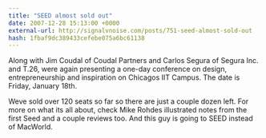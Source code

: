 ```yaml
---
title: "SEED almost sold out"
date: 2007-12-28 15:13:00 +0000
external-url: http://signalvnoise.com/posts/751-seed-almost-sold-out
hash: 1fbaf9dc389433cefebe075a6bc61138
---
```


Along with Jim Coudal of Coudal Partners and Carlos Segura of Segura Inc. and T.26, were again presenting a one-day conference on design, entrepreneurship and inspiration on Chicagos IIT Campus. The date is Friday, January 18th.



Weve sold over 120 seats so far so there are just a couple dozen left. For more on what its all about, check Mike Rohdes illustrated notes from the first Seed and a couple reviews too. And this guy is going to SEED instead of MacWorld.
